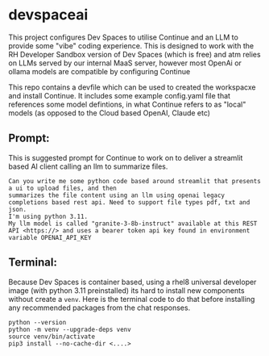 # devspaceai

This project configures Dev Spaces to utilise Continue and an LLM to provide some "vibe" coding experience. This is designed to work with the RH Developer Sandbox version of Dev Spaces (which is free) and atm relies on LLMs served by our internal MaaS server, however most OpenAi or ollama models are compatible by configuring Continue

This repo contains a devfile which can be used to created the workspacxe and install Continue. It includes some example config.yaml file that references some model defintions, in what Continue refers to as "local" models (as opposed to the Cloud based OpenAI, Claude etc)

## Prompt: 
This is suggested prompt for Continue to work on to deliver a streamlit based AI client calling an llm to summarize files.

```
Can you write me some python code based around streamlit that presents a ui to upload files, and then
summarizes the file content using an llm using openai legacy completions based rest api. Need to support file types pdf, txt and json.
I'm using python 3.11.
My llm model is called "granite-3-8b-instruct" available at this REST API <https://> and uses a bearer token api key found in environment variable OPENAI_API_KEY
```

## Terminal:
Because Dev Spaces is container based, using a rhel8 universal developer image (with python 3.11 preinstalled) its hard to install new components without create a `venv`. Here is the terminal code to do that before installing any recommended packages from the chat responses.

```
python --version
python -m venv --upgrade-deps venv
source venv/bin/activate
pip3 install --no-cache-dir <....>
```
